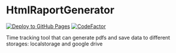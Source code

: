 # HtmlRaportGenerator
[![Deploy to GitHub Pages](https://github.com/romfir/HtmlRaportGenerator/actions/workflows/main.yml/badge.svg)](https://github.com/romfir/HtmlRaportGenerator/actions/workflows/main.yml)
[![CodeFactor](https://www.codefactor.io/repository/github/romfir/htmlraportgenerator/badge)](https://www.codefactor.io/repository/github/romfir/htmlraportgenerator)

Time tracking tool that can generate pdfs and save data to different storages: localstorage and google drive

